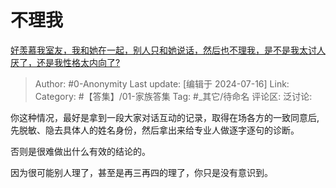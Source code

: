 # 不理我
[好羡慕我室友，我和她在一起，别人只和她说话，然后也不理我，是不是我太讨人厌了，还是我性格太内向了?](https://www.zhihu.com/question/659542610/answer/3563149138)

> Author: #0-Anonymity
> Last update: [编辑于 2024-07-16]
> Link:
> Category: #【答集】/01-家族答集 
> Tag: #_其它/待命名 
> 评论区:
> 泛讨论:

你这种情况，最好是拿到一段大家对话互动的记录，取得在场各方的一致同意后,先脱敏、隐去具体人的姓名身份，然后拿出来给专业人做逐字逐句的诊断。

否则是很难做出什么有效的结论的。

因为很可能别人理了，甚至是再三再四的理了，你只是没有意识到。